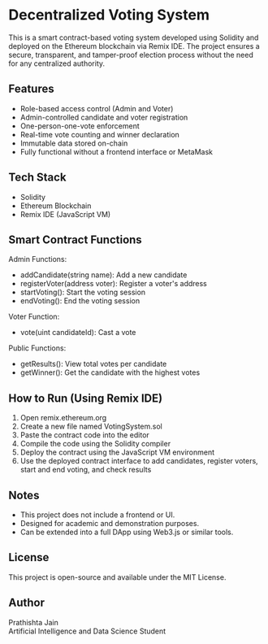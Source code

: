 # Decentralized Voting System

This is a smart contract-based voting system developed using Solidity and deployed on the Ethereum blockchain via Remix IDE. The project ensures a secure, transparent, and tamper-proof election process without the need for any centralized authority.

## Features

- Role-based access control (Admin and Voter)
- Admin-controlled candidate and voter registration
- One-person-one-vote enforcement
- Real-time vote counting and winner declaration
- Immutable data stored on-chain
- Fully functional without a frontend interface or MetaMask

## Tech Stack

- Solidity
- Ethereum Blockchain
- Remix IDE (JavaScript VM)

## Smart Contract Functions

Admin Functions:
- addCandidate(string name): Add a new candidate
- registerVoter(address voter): Register a voter's address
- startVoting(): Start the voting session
- endVoting(): End the voting session

Voter Function:
- vote(uint candidateId): Cast a vote

Public Functions:
- getResults(): View total votes per candidate
- getWinner(): Get the candidate with the highest votes

## How to Run (Using Remix IDE)

1. Open remix.ethereum.org
2. Create a new file named VotingSystem.sol
3. Paste the contract code into the editor
4. Compile the code using the Solidity compiler
5. Deploy the contract using the JavaScript VM environment
6. Use the deployed contract interface to add candidates, register voters, start and end voting, and check results

## Notes

- This project does not include a frontend or UI.
- Designed for academic and demonstration purposes.
- Can be extended into a full DApp using Web3.js or similar tools.

## License

This project is open-source and available under the MIT License.

## Author

Prathishta Jain  
Artificial Intelligence and Data Science Student
